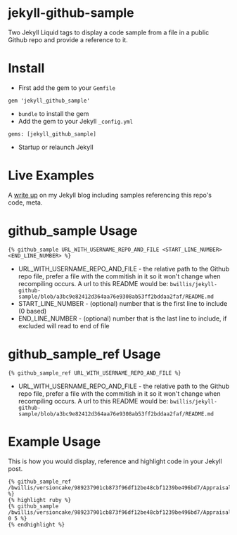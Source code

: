 jekyll-github-sample
====================

Two Jekyll Liquid tags to display a code sample from a file in a public Github repo and provide a reference to it.

# Install

- First add the gem to your `Gemfile` 
```
gem 'jekyll_github_sample'
```
- `bundle` to install the gem
- Add the gem to your Jekyll `_config.yml`

```
gems: [jekyll_github_sample]
```
- Startup or relaunch Jekyll

# Live Examples

A [write up](https://bwillis.github.io/2014/05/28/include-github-repo-code-in-jekyll/) on my Jekyll blog including samples referencing this repo's code, meta.

# github_sample Usage
```
{% github_sample URL_WITH_USERNAME_REPO_AND_FILE <START_LINE_NUMBER> <END_LINE_NUMBER> %}
```

 * URL_WITH_USERNAME_REPO_AND_FILE - the relative path to the Github repo file, prefer a file with the commitish in it so it won't change when recompiling occurs. A url to this README would be: `bwillis/jekyll-github-sample/blob/a3bc9e82412d364aa76e9308ab53ff2bddaa2faf/README.md`
 * START_LINE_NUMBER - (optional) number that is the first line to include (0 based)
 * END_LINE_NUMBER - (optional) number that is the last line to include, if excluded will read to end of file

# github_sample_ref Usage
```
{% github_sample_ref URL_WITH_USERNAME_REPO_AND_FILE %}
```

 * URL_WITH_USERNAME_REPO_AND_FILE - the relative path to the Github repo file, prefer a file with the commitish in it so it won't change when recompiling occurs. A url to this README would be: `bwillis/jekyll-github-sample/blob/a3bc9e82412d364aa76e9308ab53ff2bddaa2faf/README.md`

# Example Usage

This is how you would display, reference and highlight code in your Jekyll post.

```
{% github_sample_ref /bwillis/versioncake/989237901cb873f96df12be48cbf1239be496bd7/Appraisals %}
{% highlight ruby %}
{% github_sample /bwillis/versioncake/989237901cb873f96df12be48cbf1239be496bd7/Appraisals 0 5 %}
{% endhighlight %}
```
